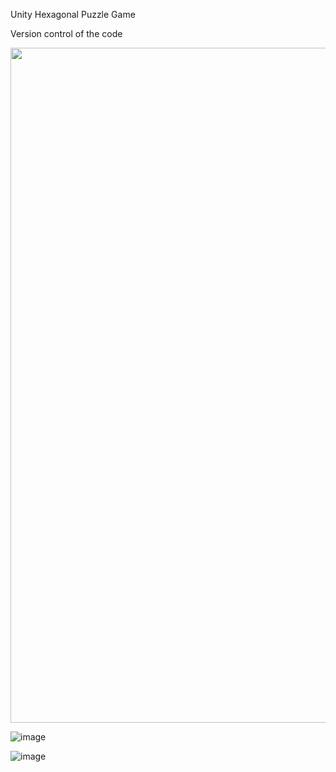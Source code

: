 Unity Hexagonal Puzzle Game

Version control of the code
<p align="center">
  <img width="1920" height="1080" src="https://github.com/dupitydumb/HexagonalPuzzle/assets/37872714/953929ba-e7ec-47c4-a5e8-8ee704da3860)">
</p>


![image](https://github.com/dupitydumb/HexagonalPuzzle/assets/37872714/82b98678-5dcd-4297-8b3b-782c5e7a3735)

![image](https://github.com/dupitydumb/HexagonalPuzzle/assets/37872714/4acb1ae3-00a1-43f6-856c-179bfe84ff40)

